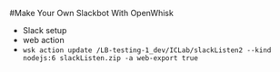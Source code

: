 #Make Your Own Slackbot With OpenWhisk


* Slack setup 
* web action
* `wsk action update /LB-testing-1_dev/ICLab/slackListen2 --kind nodejs:6 slackListen.zip -a web-export true` 
